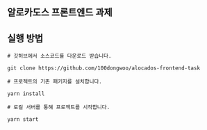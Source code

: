 ## 알로카도스 프론트엔드 과제


## 실행 방법
```
# 깃허브에서 소스코드를 다운로드 받습니다.

git clone https://github.com/100dongwoo/alocados-frontend-task

# 프로젝트의 기존 패키지를 설치합니다.

yarn install

# 로컬 서버를 통해 프로젝트를 시작합니다.

yarn start

```
